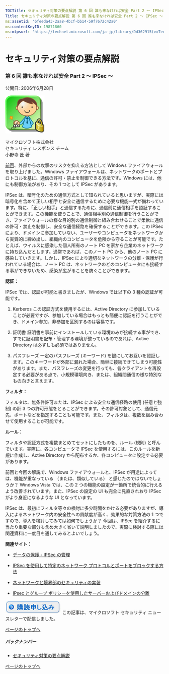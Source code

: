 ```yaml
---
TOCTitle: セキュリティ対策の要点解説 第 6 回 誰も来なければ安全 Part 2 ～ IPSec ～
Title: セキュリティ対策の要点解説 第 6 回 誰も来なければ安全 Part 2 ～ IPSec ～
ms:assetid: '6feeda43-2aa8-4bcf-bb14-59f7672c42a0'
ms:contentKeyID: 19871860
ms:mtpsurl: 'https://technet.microsoft.com/ja-jp/library/Dd362915(v=TechNet.10)'
---
```


セキュリティ対策の要点解説
==========================

### 第 6 回 誰も来なければ安全 Part 2 ～ IPSec ～

公開日: 2006年6月28日

![](images/Dd362915.SecPoint(ja-jp,TechNet.10).gif)

マイクロソフト株式会社  
セキュリティ レスポンス チーム  
小野寺 匠 著  

[前回](https://technet.microsoft.com/ja-jp/library/a8ca2082-4934-4b6d-a301-d61dc8f98dc2(v=TechNet.10))、外部からの攻撃のリスクを抑える方法として Windows ファイアウォールを取り上げました。Windows ファイアウォールは、ネットワークのポートとプロトコルを基に、通信の許可・禁止を制御できる方法です。Windows には、他にも制御方法があり、その 1 つとして IPSec があります。

IPSec は、暗号化のための通信方式として知られていると思いますが、実際には暗号化を含めて正しい相手と安全に通信するために必要な機能一式が備わっています。特に、「正しい相手」と通信するために、通信前に通信相手を認証することができます。この機能を使うことで、通信相手別の通信制御を行うことができ、ファイアウォールの様な目的別の通信制御と組み合わせることで柔軟に通信の許可・禁止を制御し、安全な通信経路を確保することができます。この IPSec により、ドメインに参加していない、ユーザーやコンピュータをネットワークから実質的に締め出し、組織内のコンピュータを危険から守ることが可能です。たとえば、ウイルスに感染した個人所有のノート PC を家から企業のネットワークに持ち込んだとします。通常であれば、このノート PC から、他のノート PC に感染していきます。しかし、IPSec により適切なネットワークの分離・保護が行われている場合は、ノート PC は、ネットワークのどのコンピュータにも接続する事ができないため、感染が広がることを防ぐことができます。

**認証：**

IPSec では、認証が可能と書きましたが、Windows では以下の 3 種の認証が可能です。

1.  Kerberos
    この認証方式を使用するには、Active Directory に参加していることが必要ですが、参加している場合はもっとも簡便に認証を行うことができ、ドメイン参加、非参加を区別するのは容易です。

2.  証明書
    証明書を事前にインストールしている環境のみが接続する事ができ、すでに証明書を配布・管理する環境が整っているのであれば、Active Directory は必ずしも必須ではありません。

3.  パスフレーズ
    一定のパスフレーズ (キーワード) を鍵にしてお互いを認証します。このキーワードが外部に漏れた場合、簡単に接続できてしまう可能性があります。また、パスフレーズの変更を行っても、各クライアントを再設定する必要がある点で、小規模環境向き、または、組織間通信の様な特別なもの向きと言えます。

**フィルタ：**

フィルタは、無条件許可または、IPSec による安全な通信経路の使用 (任意と強制) の計 3 つの許可形態をとることができます。その許可対象として、通信元先、ポートなどを指定することも可能です。また、フィルタは、複数を組み合わせて使用することが可能です。

**ルール：**

フィルタや認証方式を複数まとめてセットにしたものを、ルール (規則) と呼んでいます。実際に、各コンピュータで IPSec を使用するには、このルールを新規に作成し、Active Directory から配布するか、各コンピュータに設定する必要があります。

前回と今回の解説で、Windows ファイアウォールと、IPSec が用途によっては、機能が重なっている （または、類似している） と感じたのではないでしょうか？ Windows Vista では、この 2 つの機能の設定が一箇所で統合的に行えるよう改善されています。また、IPSec の設定の UI も完全に見直されおり IPSec がより身近になるような UI となっています。

IPSec は、最初にフィルタ等々の検討に多少時間をかける必要がありますが、導入によるネットワーク内の安全性への貢献度が高く、効果的な対策方法の 1 つですので、導入を検討してみては如何でしょうか？ 今回は、IPSec を紹介するに当たり重要な部分も含め大きく省いて説明しましたので、実際に検討する際には関連資料に一度目を通してみるとよいでしょう。

**関連サイト：**

-   [データの保護 - IPSec の管理](https://technet.microsoft.com/ja-jp/library/3afd279c-1076-4978-a832-874d41393d82(v=TechNet.10))

-   [IPSec を使用して特定のネットワーク プロトコルとポートをブロックする方法](http://support.microsoft.com/kb/813878)

-   [ネットワークと境界部のセキュリティの実装](http://www.microsoft.com/japan/technet/security/learning/course/networkboundary.mspx)

-   [IPsec とグループ ポリシーを使用したサーバーおよびドメインの分離](https://technet.microsoft.com/ja-jp/library/68e70f8a-58f3-41a1-95e6-10c4e4c48dd8(v=TechNet.10))

[![](images/Dd362915.btn_reg_today(ja-jp,TechNet.10).jpg)](https://technet.microsoft.com/ja-jp/library/d2607610-3137-420b-9bbf-2552bec68922(v=TechNet.10))  
この記事は、マイクロソフト セキュリティ ニュースレターで配信しました。

[](#mainsection)[ページのトップへ](#mainsection)

##### バックナンバー

-   [セキュリティ対策の要点解説](http://www.microsoft.com/japan/technet/security/secnews/secpoint/default.mspx)

[](#mainsection)[ページのトップへ](#mainsection)
